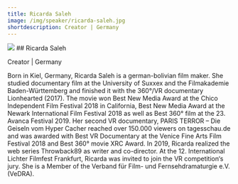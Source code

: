 ```yaml
---
title: Ricarda Saleh
image: /img/speaker/ricarda-saleh.jpg
shortdescription: Creator | Germany
---
```

<img src="/img/speaker/ricarda-saleh.jpg">
## Ricarda Saleh

Creator | Germany

Born in Kiel, Germany,  Ricarda Saleh is a german-bolivian film maker. She studied documentary film at the University of Suxxex and the Filmakademie Baden-Württemberg and finished it with the 360°/VR documentary Lionhearted (2017). The movie won Best New Media Award at the Chico Independent Film Festival 2018 in California, Best New Media Award at the Newark International Film Festival 2018 as well as Best 360° film at the 23. Avanca Festival 2019.  Her second VR documentary, PARIS TERROR – Die Geiseln vom Hyper Cacher reached over 150.000 viewers on tagesschau.de and was awarded with Best VR Documentary at the Venice Fine Arts Film Festival 2018 and Best 360° movie XRC Award. In 2019, Ricarda realized the web series Throwback89 as writer and co-director. At the 12. International Lichter Filmfest Frankfurt, Ricarda was invited to join the VR competition‘s jury. She is a Member of the Verband für Film- und Fernsehdramaturgie e.V. (VeDRA).